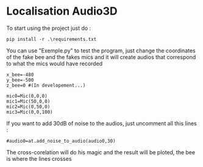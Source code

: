 # Localisation Audio3D

To start using the project just do :

    pip install -r .\requirements.txt

You can use "Exemple.py" to test the program, just change the coordinates of the fake bee and the fakes mics and it will create audios that correspond to what the mics would have recorded
    
    x_bee=-480
    y_bee=-500
    z_bee=0 #(In developement...)
    
    mic0=Mic(0,0,0)
    mic1=Mic(50,0,0)
    mic2=Mic(0,50,0)
    mic3=Mic(0,0,100)

If you want to add 30dB of noise to the audios, just uncomment all this lines :
    
    #audio0=at.add_noise_to_audio(audio0,30)

The cross-corelation will do his magic and the result will be ploted, the bee is where the lines crosses
